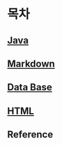 # 목차

## [Java](https://github.com/BaYeCh/TIL/tree/master/Java)

## [Markdown](https://github.com/BaYeCh/TIL/tree/master/Markdown)

## [Data Base](https://github.com/BaYeCh/TIL/tree/master/DataBase)

## [HTML](https://github.com/BaYeCh/TIL/tree/master/HTML)

## Reference

